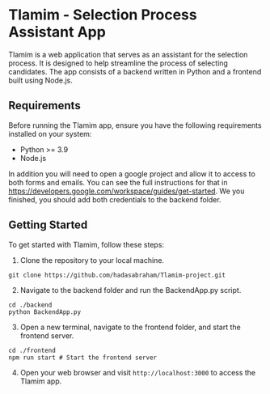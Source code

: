# Tlamim - Selection Process Assistant App

Tlamim is a web application that serves as an assistant for the selection process. It is designed to help streamline the process of selecting candidates. The app consists of a backend written in Python and a frontend built using Node.js.

## Requirements

Before running the Tlamim app, ensure you have the following requirements installed on your system:

- Python >= 3.9
- Node.js

In addition you will need to open a google project and allow it to access to both forms and emails. You can see the full instructions for that in https://developers.google.com/workspace/guides/get-started. We you finished, you should add both credentials to the backend folder.

## Getting Started

To get started with Tlamim, follow these steps:

1. Clone the repository to your local machine.

```
git clone https://github.com/hadasabraham/Tlamim-project.git
```

2. Navigate to the backend folder and run the BackendApp.py script.

```
cd ./backend
python BackendApp.py
```

3. Open a new terminal, navigate to the frontend folder, and start the frontend server.

```
cd ./frontend
npm run start # Start the frontend server
```

4. Open your web browser and visit `http://localhost:3000` to access the Tlamim app.

